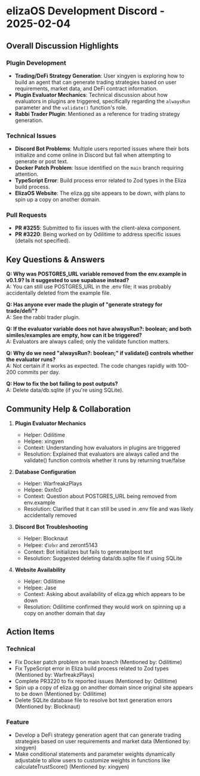 # elizaOS Development Discord - 2025-02-04

## Overall Discussion Highlights

### Plugin Development
- **Trading/DeFi Strategy Generation**: User xingyen is exploring how to build an agent that can generate trading strategies based on user requirements, market data, and DeFi contract information.
- **Plugin Evaluator Mechanics**: Technical discussion about how evaluators in plugins are triggered, specifically regarding the `alwaysRun` parameter and the `validate()` function's role.
- **Rabbi Trader Plugin**: Mentioned as a reference for trading strategy generation.

### Technical Issues
- **Discord Bot Problems**: Multiple users reported issues where their bots initialize and come online in Discord but fail when attempting to generate or post text.
- **Docker Patch Problem**: Issue identified on the `main` branch requiring attention.
- **TypeScript Error**: Build process error related to Zod types in the Eliza build process.
- **ElizaOS Website**: The eliza.gg site appears to be down, with plans to spin up a copy on another domain.

### Pull Requests
- **PR #3255**: Submitted to fix issues with the client-alexa component.
- **PR #3220**: Being worked on by Odilitime to address specific issues (details not specified).

## Key Questions & Answers

**Q: Why was POSTGRES_URL variable removed from the env.example in v0.1.9? Is it suggested to use supabase instead?**  
A: You can still use POSTGRES_URL in the .env file; it was probably accidentally deleted from the example file.

**Q: Has anyone ever made the plugin of "generate strategy for trade/defi"?**  
A: See the rabbi trader plugin.

**Q: If the evaluator variable does not have alwaysRun?: boolean; and both similes/examples are empty, how can it be triggered?**  
A: Evaluators are always called; only the validate function matters.

**Q: Why do we need "alwaysRun?: boolean;" if validate() controls whether the evaluator runs?**  
A: Not certain if it works as expected. The code changes rapidly with 100-200 commits per day.

**Q: How to fix the bot failing to post outputs?**  
A: Delete data/db.sqlite (if you're using SQLite).

## Community Help & Collaboration

1. **Plugin Evaluator Mechanics**
   - Helper: Odilitime
   - Helpee: xingyen
   - Context: Understanding how evaluators in plugins are triggered
   - Resolution: Explained that evaluators are always called and the validate() function controls whether it runs by returning true/false

2. **Database Configuration**
   - Helper: WarfreakzPlays
   - Helpee: 0xn1c0
   - Context: Question about POSTGRES_URL being removed from env.example
   - Resolution: Clarified that it can still be used in .env file and was likely accidentally removed

3. **Discord Bot Troubleshooting**
   - Helper: Blocknaut
   - Helpee: ℭ𝔦𝔭𝔥𝔢𝔯 and zeront5143
   - Context: Bot initializes but fails to generate/post text
   - Resolution: Suggested deleting data/db.sqlite file if using SQLite

4. **Website Availability**
   - Helper: Odilitime
   - Helpee: Jase
   - Context: Asking about availability of eliza.gg which appears to be down
   - Resolution: Odilitime confirmed they would work on spinning up a copy on another domain that day

## Action Items

### Technical
- Fix Docker patch problem on main branch (Mentioned by: Odilitime)
- Fix TypeScript error in Eliza build process related to Zod types (Mentioned by: WarfreakzPlays)
- Complete PR3220 to fix reported issues (Mentioned by: Odilitime)
- Spin up a copy of eliza.gg on another domain since original site appears to be down (Mentioned by: Odilitime)
- Delete SQLite database file to resolve bot text generation errors (Mentioned by: Blocknaut)

### Feature
- Develop a DeFi strategy generation agent that can generate trading strategies based on user requirements and market data (Mentioned by: xingyen)
- Make conditional statements and parameter weights dynamically adjustable to allow users to customize weights in functions like calculateTrustScore() (Mentioned by: xingyen)